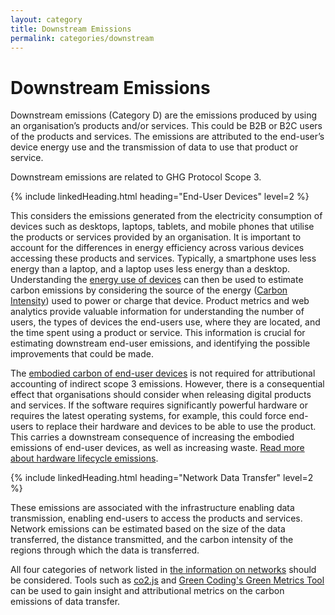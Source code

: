 ```yaml
---
layout: category
title: Downstream Emissions
permalink: categories/downstream
---
```


# Downstream Emissions

Downstream emissions (Category D) are the emissions produced by using an organisation’s products and/or services. This could be B2B or B2C users of the products and services. The emissions are attributed to the end-user’s device energy use and the transmission of data to use that product or service.

Downstream emissions are related to GHG Protocol Scope 3.

{% include linkedHeading.html heading="End-User Devices" level=2 %}

This considers the emissions generated from the electricity consumption of devices such as desktops, laptops, tablets, and mobile phones that utilise the products or services provided by an organisation. It is important to account for the differences in energy efficiency across various devices accessing these products and services. Typically, a smartphone uses less energy than a laptop, and a laptop uses less energy than a desktop. Understanding the [energy use of devices](/information/lifecycle/usage) can then be used to estimate carbon emissions by considering the source of the energy ([Carbon Intensity](/glossary#carbon-intensity)) used to power or charge that device. Product metrics and web analytics provide valuable information for understanding the number of users, the types of devices the end-users use, where they are located, and the time spent using a product or service. This information is crucial for estimating downstream end-user emissions, and identifying the possible improvements that could be made.

The [embodied carbon of end-user devices](/information/lifecycle/embodied) is not required for attributional accounting of indirect scope 3 emissions. However, there is a consequential effect that organisations should consider when releasing digital products and services. If the software requires significantly powerful hardware or requires the latest operating systems, for example, this could force end-users to replace their hardware and devices to be able to use the product. This carries a downstream consequence of increasing the embodied emissions of end-user devices, as well as increasing waste. [Read more about hardware lifecycle emissions](/information/lifecycle).

{% include linkedHeading.html heading="Network Data Transfer" level=2 %}

These emissions are associated with the infrastructure enabling data transmission, enabling end-users to access the products and services. Network emissions can be estimated based on the size of the data transferred, the distance transmitted, and the carbon intensity of the regions through which the data is transferred.

All four categories of network listed in [the information on networks](/information/networks/networks) should be considered. Tools such as [co2.js](https://www.thegreenwebfoundation.org/co2-js/) and [Green Coding's Green Metrics Tool](https://www.green-coding.io/projects/green-metrics-tool/) can be used to gain insight and attributional metrics on the carbon emissions of data transfer.


